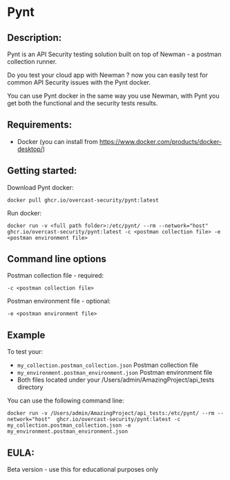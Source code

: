 # Pynt

## Description:
Pynt is an API Security testing solution built on top of Newman - a postman collection runner.

Do you test your cloud app with Newman ? now you can easily test for common API Security issues with the Pynt docker.

You can use Pynt docker in the same way you use Newman, with Pynt you get both the functional and the security tests results.

## Requirements:
- Docker (you can install from https://www.docker.com/products/docker-desktop/)

## Getting started:

Download Pynt docker:

```
docker pull ghcr.io/overcast-security/pynt:latest
```
  
Run docker:

```
docker run -v <full path folder>:/etc/pynt/ --rm --network="host" ghcr.io/overcast-security/pynt:latest -c <postman collection file> -e <postman environment file>
```

## Command line options

Postman collection file - required:
```
-c <postman collection file>
```

Postman environment file - optional:
```
-e <postman environment file>
```

## Example

To test your:
- `my_collection.postman_collection.json` Postman collection file
- `my_environment.postman_environment.json` Postman environment file
- Both files located under your /Users/admin/AmazingProject/api_tests directory

You can use the following command line:
```
docker run -v /Users/admin/AmazingProject/api_tests:/etc/pynt/ --rm --network="host"  ghcr.io/overcast-security/pynt:latest -c my_collection.postman_collection.json -e my_environment.postman_environment.json
```

## EULA:
Beta version - use this for educational purposes only
